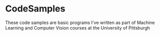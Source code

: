 # CodeSamples
These code samples are basic programs I've written as part of Machine Learning and Computer Vision courses at the University of Pittsburgh 
